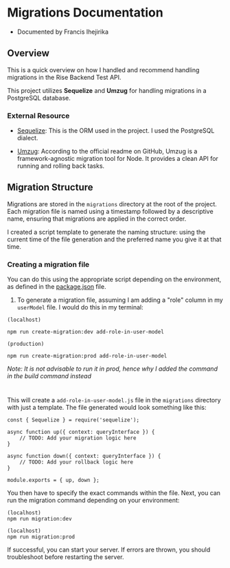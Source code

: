 # Migrations Documentation
- Documented by Francis Ihejirika

## Overview

This is a quick overview on how I handled and recommend handling migrations in the Rise Backend Test API. 

This project utilizes **Sequelize** and **Umzug** for handling migrations in a PostgreSQL database.

### External Resource
- [Sequelize](https://sequelize.org): This is the ORM used in the project. I used the PostgreSQL dialect.


- [Umzug](https://github.com/sequelize/umzug): According to the official readme on GitHub, Umzug is a framework-agnostic migration tool for Node. It provides a clean API for running and rolling back tasks.

## Migration Structure

Migrations are stored in the `migrations` directory at the root of the project. Each migration file is named using a timestamp followed by a descriptive name, ensuring that migrations are applied in the correct order.

I created a script template to generate the naming structure: using the current time of the file generation and the preferred name you give it at that time.

### Creating a migration file

You can do this using the appropriate script depending on the environment, as defined in the [package.json](../package.json) file.


1. To generate a migration file, assuming I am adding a "role" column in my `userModel` file. I would do this in my terminal:

```
(localhost)

npm run create-migration:dev add-role-in-user-model

(production)

npm run create-migration:prod add-role-in-user-model
```

_Note: It is not advisable to run it in prod, hence why I added the command in the build command instead_

#

This will create a `add-role-in-user-model.js` file in the `migrations` directory with just a template. The file generated would look something like this:

```
const { Sequelize } = require('sequelize');

async function up({ context: queryInterface }) {
    // TODO: Add your migration logic here
}

async function down({ context: queryInterface }) {
    // TODO: Add your rollback logic here
}

module.exports = { up, down };
```


You then have to specify the exact commands within the file. Next, you can run the migration command depending on your environment:

```
(localhost)
npm run migration:dev

(localhost)
npm run migration:prod
```

If successful, you can start your server.
If errors are thrown, you should troubleshoot before restarting the server.
